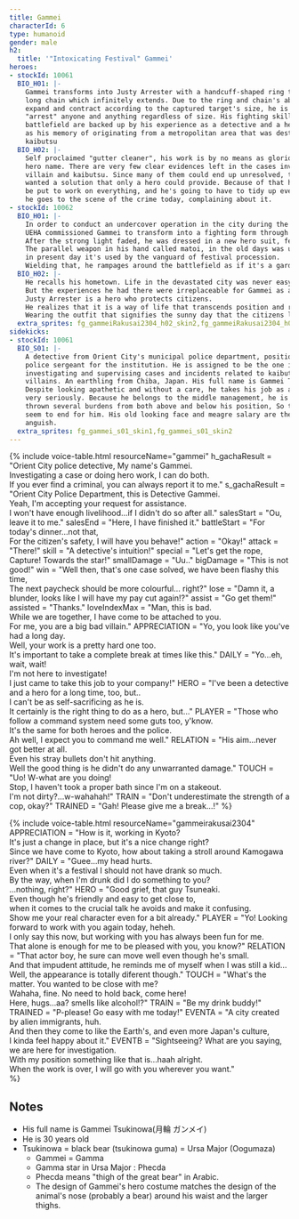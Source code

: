 ```yaml
---
title: Gammei
characterId: 6
type: humanoid
gender: male
h2:
  title: '"Intoxicating Festival" Gammei'
heroes:
- stockId: 10061
  BIO_H01: |-
    Gammei transforms into Justy Arrester with a handcuff-shaped ring that has a
    long chain which infinitely extends. Due to the ring and chain's ability to
    expand and contract according to the captured target's size, he is able to
    "arrest" anyone and anything regardless of size. His fighting skills on the
    battlefield are backed up by his experience as a detective and a hero, as well
    as his memory of originating from a metropolitan area that was destroyed by
    kaibutsu
  BIO_H02: |-
    Self proclaimed "gutter cleaner", his work is by no means as glorious as his
    hero name. There are very few clear evidences left in the cases involving
    villain and kaibutsu. Since many of them could end up unresolved, the police
    wanted a solution that only a hero could provide. Because of that he's going to
    be put to work on everything, and he's going to have to tidy up everything. So
    he goes to the scene of the crime today, complaining about it.
- stockId: 10062
  BIO_H01: |-
    In order to conduct an undercover operation in the city during the festival season, 
    UEHA commissioned Gammei to transform into a fighting form through parallel queue.
    After the strong light faded, he was dressed in a new hero suit, festival costume style.
    The parallel weapon in his hand called matoi, in the old days was used by Japan's firemen, 
    in present day it's used by the vanguard of festival procession.
    Wielding that, he rampages around the battlefield as if it's a garden.
  BIO_H02: |-
    He recalls his hometown. Life in the devastated city was never easy.
    But the experiences he had there were irreplaceable for Gammei as a boy and became his starting point.
    Justy Arrester is a hero who protects citizens.
    He realizes that it is a way of life that transcends position and role, and is the way he himself wants to live.
    Wearing the outfit that signifies the sunny day that the citizens look forward to, he lifts his matoi high up.
  extra_sprites: fg_gammeiRakusai2304_h02_skin2,fg_gammeiRakusai2304_h02_skin3,fg_ADV_gammeiRakusai2304_h01,fg_ADV_gammeiRakusai2304_h01_skin1,fg_ADV_gammeiRakusai2304_h02,fg_ADV_gammeiRakusai2304_h02_skin1,fg_ADV_gammeiRakusai2304_h02_skin2,fg_ADV_gammeiRakusai2304_h02_skin3
sidekicks:
- stockId: 10061
  BIO_S01: |-
    A detective from Orient City's municipal police department, positioned as a
    police sergeant for the institution. He is assigned to be the one in charge of
    investigating and supervising cases and incidents related to kaibutsu and
    villains. An earthling from Chiba, Japan. His full name is Gammei Tsukinowa.
    Despite looking apathetic and without a care, he takes his job as a policeman
    very seriously. Because he belongs to the middle management, he is oftentimes
    thrown several burdens from both above and below his position, So troubles never
    seem to end for him. His old looking face and meagre salary are the roots of his
    anguish.
  extra_sprites: fg_gammei_s01_skin1,fg_gammei_s01_skin2
---
```


{% include voice-table.html resourceName="gammei"
h_gachaResult = "Orient City police detective, My name's Gammei.<br>Investigating a case or doing hero work, I can do both.<br>If you ever find a criminal, you can always report it to me."
s_gachaResult = "Orient City Police Department, this is Detective Gammei.<br>Yeah, I'm accepting your request for assistance.<br>I won't have enough livelihood...if I didn't do so after all."
salesStart = "Ou, leave it to me."
salesEnd = "Here, I have finished it."
battleStart = "For today's dinner…not that,<br>For the citizen's safety, I will have you behave!"
action = "Okay!"
attack = "There!"
skill = "A detective's intuition!"
special = "Let's get the rope, Capture! Towards the star!"
smallDamage = "Uu.."
bigDamage = "This is not good!"
win = "Well then, that's one case solved, we have been flashy this time,<br>The next paycheck should be more colourful... right?"
lose = "Damn it, a blunder, looks like I will have my pay cut again!?"
assist = "Go get them!"
assisted = "Thanks."
loveIndexMax = "Man, this is bad.<br>While we are together, I have come to be attached to you.<br>For me, you are a big bad villain."
APPRECIATION = "Yo, you look like you've had a long day.<br>Well, your work is a pretty hard one too.<br>It's important to take a complete break at times like this."
DAILY = "Yo…eh, wait, wait!<br>I'm not here to investigate!<br>I just came to take this job to your company!"
HERO = "I've been a detective and a hero for a long time, too, but..<br>I can't be as self-sacrificing as he is.<br>It certainly is the right thing to do as a hero, but…"
PLAYER = "Those who follow a command system need some guts too, y'know.<br>It's the same for both heroes and the police.<br>Ah well, I expect you to command me well."
RELATION = "His aim…never got better at all.<br>Even his stray bullets don't hit anything.<br>Well the good thing is he didn't do any unwarranted damage."
TOUCH = "Uo! W-what are you doing!<br>Stop, I haven't took a proper bath since I'm on a stakeout.<br>I'm not dirty?…w-wahahah!"
TRAIN = "Don't underestimate the strength of a cop, okay?"
TRAINED = "Gah! Please give me a break...!"
%}

{% include voice-table.html resourceName="gammeirakusai2304"
APPRECIATION = "How is it, working in Kyoto?<br>It's just a change in place, but it's a nice change right?<br>Since we have come to Kyoto, how about taking a stroll around Kamogawa river?"
DAILY = "Guee…my head hurts.<br>Even when it's a festival I should not have drank so much.<br>By the way, when I'm drunk did I do something to you?<br>…nothing, right?"
HERO = "Good grief, that guy Tsuneaki.<br>Even though he's friendly and easy to get close to,<br>when it comes to the crucial talk he avoids and make it confusing.<br>Show me your real character even for a bit already."
PLAYER = "Yo! Looking forward to work with you again today, heheh.<br>I only say this now, but working with you has always been fun for me.<br>That alone is enough for me to be pleased with you, you know?"
RELATION = "That actor boy, he sure can move well even though he's small.<br>And that impudent attitude, he reminds me of myself when I was still a kid…<br>Well, the appearance is totally diferent though."
TOUCH = "What's the matter. You wanted to be close with me?<br>Wahaha, fine. No need to hold back, come here!<br>Here, hugs…aa? smells like alcohol!?"
TRAIN = "Be my drink buddy!"
TRAINED = "P-please! Go easy with me today!"
EVENTA = "A city created by alien immigrants, huh.<br>And then they come to like the Earth's, and even more Japan's culture,<br>I kinda feel happy about it."
EVENTB = "Sightseeing? What are you saying, we are here for investigation.<br>With my position something like that is…haah alright.<br>When the work is over, I will go with you wherever you want."  
%}

## Notes

- His full name is Gammei Tsukinowa(月輪 ガンメイ)
- He is 30 years old
- Tsukinowa = black bear (tsukinowa guma) = Ursa Major (Oogumaza)
  - Gammei = Gamma
  - Gamma star in Ursa Major : Phecda
  - Phecda means "thigh of the great bear" in Arabic.
  - The design of Gammei's hero costume matches the design of the animal's nose (probably a bear) around his waist and the larger thighs.
